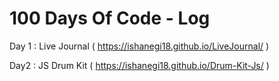 # 100 Days Of Code - Log

 Day 1 : Live Journal ( https://ishanegi18.github.io/LiveJournal/ )
 

 Day2 : JS Drum Kit ( https://ishanegi18.github.io/Drum-Kit-Js/ )
 

